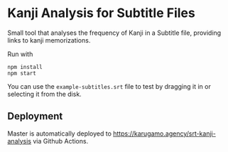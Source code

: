 # Kanji Analysis for Subtitle Files

Small tool that analyses the frequency of Kanji in a Subtitle file, providing links
to kanji memorizations.

Run with
```
npm install
npm start
```

You can use the `example-subtitles.srt` file to test by dragging it in or selecting it from the disk.

## Deployment

Master is automatically deployed to https://karugamo.agency/srt-kanji-analysis via Github Actions.


